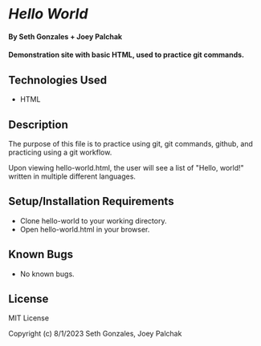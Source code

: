 # _Hello World_

#### By **Seth Gonzales + Joey Palchak**

#### Demonstration site with basic HTML, used to practice git commands.

## Technologies Used

* HTML

## Description

The purpose of this file is to practice using git, git commands, github, and practicing using a git workflow. 

Upon viewing hello-world.html, the user will see a list of "Hello, world!" written in multiple different languages.

## Setup/Installation Requirements

* Clone hello-world to your working directory.
* Open hello-world.html in your browser.

## Known Bugs

* No known bugs.

## License

MIT License

Copyright (c) 8/1/2023 Seth Gonzales, Joey Palchak